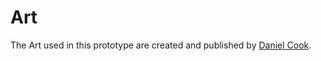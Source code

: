 Art
===

The Art used in this prototype are created and published by [Daniel
Cook][art-source].

[art-source]: http://www.lostgarden.com/2006/07/more-free-game-graphics.html




